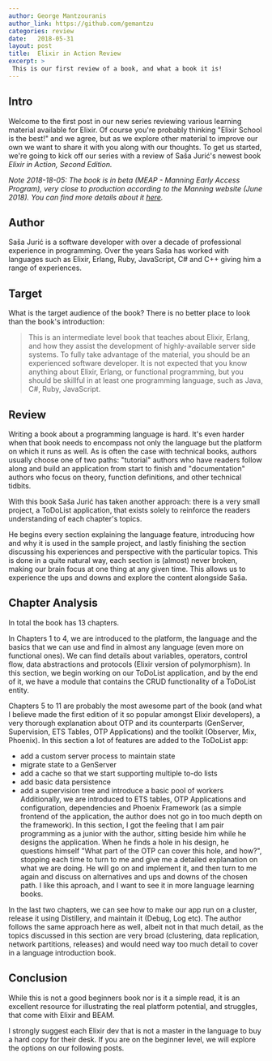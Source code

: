 ```yaml
---
author: George Mantzouranis
author_link: https://github.com/gemantzu
categories: review
date:   2018-05-31
layout: post
title:  Elixir in Action Review
excerpt: >
 This is our first review of a book, and what a book it is!
---
```


## Intro

Welcome to the first post in our new series reviewing various learning material available for Elixir.
Of course you're probably thinking "Elixir School is the best!" and we agree, but as we explore other material to improve our own we want to share it with you along with our thoughts.
To get us started, we're going to kick off our series with a review of Saša Jurić's newest book _Elixir in Action, Second Edition._

_Note 2018-18-05: The book is in beta (MEAP - Manning Early Access Program), very close to production according to the Manning website (June 2018).
You can find more details about it [here](https://www.manning.com/books/elixir-in-action-second-edition)._

## Author

Saša Jurić is a software developer with over a decade of professional experience in programming.
Over the years Saša has worked with languages such as Elixir, Erlang, Ruby, JavaScript, C# and C++ giving him a range of experiences.

## Target

What is the target audience of the book?  There is no better place to look than the book's introduction:

> This is an intermediate level book that teaches about Elixir, Erlang, and how they assist
the development of highly-available server side systems. To fully take advantage of the
material, you should be an experienced software developer. It is not expected that you know
anything about Elixir, Erlang, or functional programming, but you should be skillful in at
least one programming language, such as Java, C#, Ruby, JavaScript.

## Review

Writing a book about a programming language is hard.
It's even harder when that book needs to encompass not only the language but the platform on which it runs as well.
As is often the case with technical books, authors usually choose one of two paths: "tutorial" authors who have readers follow along and build an application from start to finish and "documentation" authors who focus on theory, function definitions, and other technical tidbits.

With this book Saša Jurić has taken another approach: there is a very small project, a ToDoList application, that exists solely to reinforce the readers understanding of each chapter's topics.

He begins every section explaining the language feature, introducing how and why it is used in the sample project, and lastly finishing the section discussing his experiences and perspective with the particular topics. This is done in a quite natural way, each section is (almost) never broken, making our brain focus at one thing at any given time. This allows us to experience the ups and downs and explore the content alongside Saša.

## Chapter Analysis

In total the book has 13 chapters.

In Chapters 1 to 4, we are introduced to the platform, the language and the basics that we can use and find in almost any language (even more on functional ones). We can find details about variables, operators, control flow, data abstractions and protocols (Elixir version of polymorphism). In this section, we begin working on our ToDoList application, and by the end of it, we have a module that contains the CRUD functionality of a ToDoList entity.

Chapters 5 to 11 are probably the most awesome part of the book (and what I believe made the first edition of it so popular amongst Elixir developers), a very thorough explanation about OTP and its counterparts (GenServer, Supervision, ETS Tables, OTP Applications) and the toolkit (Observer, Mix, Phoenix). In this section a lot of features are added to the ToDoList app: 
* add a custom server process to maintain state
* migrate state to a GenServer
* add a cache so that we start supporting multiple to-do lists
* add basic data persistence
* add a supervision tree and introduce a basic pool of workers
Additionally, we are introduced to ETS tables, OTP Applications and configuration, dependencies and Phoenix Framework (as a simple frontend of the application, the author does not go in too much depth on the framework). In this section, I got the feeling that I am pair programming as a junior with the author, sitting beside him while he designs the application. When he finds a hole in his design, he questions himself "What part of the OTP can cover this hole, and how?", stopping each time to turn to me and give me a detailed explanation on what we are doing. He will go on and implement it, and then turn to me again and discuss on alternatives and ups and downs of the chosen path. I like this aproach, and I want to see it in more language learning books. 

In the last two chapters, we can see how to make our app run on a cluster, release it using Distillery, and maintain it (Debug, Log etc). The author follows the same approach here as well, albeit not in that much detail, as the topics discussed in this section are very broad (clustering, data replication, network partitions, releases) and would need way too much detail to cover in a language introduction book.

## Conclusion

While this is not a good beginners book nor is it a simple read, it is an excellent resource for illustrating the real platform potential, and struggles, that come with Elixir and BEAM.

I strongly suggest each Elixir dev that is not a master in the language to buy a hard copy for their desk. If you are on the beginner level, we will explore the options on our following posts.
